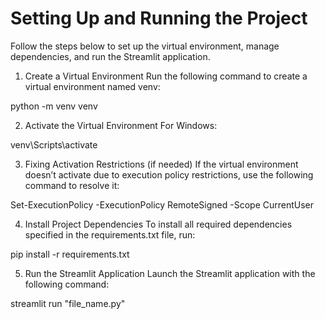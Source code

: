 # Setting Up and Running the Project

Follow the steps below to set up the virtual environment, manage dependencies, and run the Streamlit application.

1. Create a Virtual Environment
Run the following command to create a virtual environment named venv:

python -m venv venv  

2. Activate the Virtual Environment
For Windows:

venv\Scripts\activate  

3. Fixing Activation Restrictions (if needed)
If the virtual environment doesn’t activate due to execution policy restrictions, use the following command to resolve it:

Set-ExecutionPolicy -ExecutionPolicy RemoteSigned -Scope CurrentUser  

4. Install Project Dependencies
To install all required dependencies specified in the requirements.txt file, run:

pip install -r requirements.txt  

5. Run the Streamlit Application
Launch the Streamlit application with the following command:

streamlit run "file_name.py"  